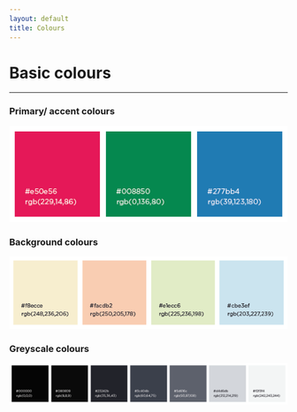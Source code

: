 ```yaml
---
layout: default
title: Colours
---
```

# Basic colours
---

### Primary/ accent colours

![Image of black, red, and blue](img/colours_primary.png)

### Background colours

![Image of black, red, and blue](img/colours_background.png)

### Greyscale colours

![Image of black, red, and blue](img/colours_greys.png)


